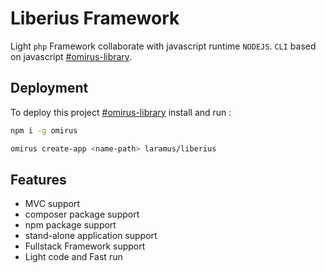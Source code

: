 
# Liberius Framework
Light `php` Framework collaborate with javascript runtime `NODEJS`. `CLI` based on javascript [#omirus-library](https://www.github.com/laramus/omirus-library). 

## Deployment

To deploy this project [#omirus-library](https://www.github.com/laramus/omirus-library)
 install and run :

```bash
npm i -g omirus
```

```bash
omirus create-app <name-path> laramus/liberius
```


## Features

- MVC support
- composer package support
- npm package support 
- stand-alone application support
- Fullstack Framework support
- Light code and Fast run

